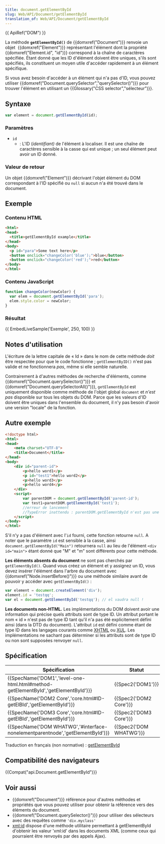 ```yaml
---
title: document.getElementById
slug: Web/API/Document/getElementById
translation_of: Web/API/Document/getElementById
---
```

{{ ApiRef("DOM") }}

La méthode **`getElementById()`** de {{domxref("Document")}} renvoie un objet  {{domxref("Element")}} représentant l'élément dont la propriété  {{domxref("Element.id", "id")}} correspond à la chaîne de caractères spécifiée. Étant donné que les ID d'élément doivent être uniques, s'ils sont spécifiés, ils constituent un moyen utile d'accéder rapidement à un élément spécifique.

Si vous avez besoin d'accéder à un élément qui n'a pas d'ID, vous pouvez utiliser {{domxref("Document.querySelector","querySelector()")}} pour trouver l'élément en utilisant un {{Glossary("CSS selector","sélecteur")}}.

## Syntaxe

```js
var element = document.getElementById(id);
```

### Paramètres

- `id`
  - : L'ID (_identifiant)_ de l'élément à localiser. Il est une chaîne de caractères sensible à la casse qui est unique ; un seul élément peut avoir un ID donné.

### Valeur de retour

Un objet {{domxref("Element")}} décrivant l'objet élément du DOM correspondant à l'ID spécifié ou `null` si aucun n'a été trouvé dans le document.

## Exemple

### Contenu HTML

```html
<html>
<head>
  <title>getElementById example</title>
</head>
<body>
  <p id="para">Some text here</p>
  <button onclick="changeColor('blue');">blue</button>
  <button onclick="changeColor('red');">red</button>
</body>
</html>
```

### Contenu JavaScript

```js
function changeColor(newColor) {
  var elem = document.getElementById('para');
  elem.style.color = newColor;
}
```

### Résultat

{{ EmbedLiveSample('Exemple', 250, 100) }}

## Notes d'utilisation

L'écriture de la lettre capitale de « Id » dans le nom de cette méthode _doit_ être respectée pour que le code fonctionne ; `getElementByID()` n'est pas valide et ne fonctionnera _pas_, même si elle semble naturelle.

Contrairement à d'autres méthodes de recherche d'éléments, comme  {{domxref("Document.querySelector()")}} et {{domxref("Document.querySelectorAll()")}}, `getElementById` est uniquement disponible comme méthode de l'objet global `document` et _n'est pas_ disponible sur tous les objets du DOM. Parce que les valeurs d'ID doivent être uniques dans l'ensemble du document, il n'y pas besoin d'avoir une version "locale" de la fonction.

## Autre exemple

```html
<!doctype html>
<html>
<head>
    <meta charset="UTF-8">
    <title>Document</title>
</head>
<body>
    <div id="parent-id">
        <p>hello word1</p>
        <p id="test1">hello word2</p>
        <p>hello word3</p>
        <p>hello word4</p>
    </div>
    <script>
        var parentDOM = document.getElementById('parent-id');
        var test1=parentDOM.getElementById('test1');
        //erreur de lancement
        //TypeError inattendu : parentDOM.getElementById n'est pas une fonction
    </script>
</body>
</html>
```

S'il n'y a pas d'élément avec l'`id` fourni, cette fonction retourne `null`. A noter que le paramètre `id` est sensible à la casse, ainsi` document.getElementById("Main")` retournera `null` au lieu de l'élément `<div id="main">` étant donné que "M" et "m" sont différents pour cette méthode.

**Les éléments absents du document** ne sont pas cherchés par `getElementById()`. Quand vous créez un élément et y assignez un ID, vous devez insérer l'élément dans l'arbre du document avec {{domxref("Node.insertBefore()")}} ou une méthode similaire avant de pouvoir y accéder avec `getElementById()` :

```js
var element = document.createElement('div');
element.id = 'testqq';
var el = document.getElementById('testqq'); // el vaudra null !
```

**Les documents non-HTML.** Les implémentations du DOM doivent avoir une information qui précise quels attributs sont de type ID. Un attribut portant le nom « id » n'est pas de type ID tant qu'il n'a pas été explicitement défini ainsi (dans la DTD du document). L'attribut `id` est défini comme étant de type ID dans les langages courants comme [XHTML](/fr/XHTML) ou [XUL](/fr/XUL). Les implémentations ne sachant pas déterminer si les attributs sont de type ID ou non sont supposées renvoyer `null`.

## Spécification

| Spécification                                                                                                | Statut                           | Commentaire                        |
| ------------------------------------------------------------------------------------------------------------ | -------------------------------- | ---------------------------------- |
| {{SpecName('DOM1','level-one-html.html#method-getElementById','getElementById')}} | {{Spec2('DOM1')}}         | Définition initiale de l'interface |
| {{SpecName('DOM2 Core','core.html#ID-getElBId','getElementById')}}                     | {{Spec2('DOM2 Core')}}     | Remplace DOM 1                     |
| {{SpecName('DOM3 Core','core.html#ID-getElBId','getElementById')}}                     | {{Spec2('DOM3 Core')}}     | Remplace DOM 2                     |
| {{SpecName('DOM WHATWG','#interface-nonelementparentnode','getElementById')}}     | {{Spec2('DOM WHATWG')}} | Remplacera DOM 3                   |

Traduction en français (non normative) : [getElementById](http://www.yoyodesign.org/doc/w3c/dom2/core/core.html#ID-getElBId)

## Compatibilité des navigateurs

{{Compat("api.Document.getElementById")}}

## Voir aussi

- {{domxref("Document")}} référence pour d'autres méthodes et propriétés que vous pouvez utiliser pour obtenir la référence vers des éléments du document.
- {{domxref("Document.querySelector()")}} pour utiliser des sélecteurs avec des requêtes comme `'div.myclass'`
- [xml:id](/fr/xml/xml:id) dispose d'une méthode utilitaire permettant à getElementById d'obtenir les valeur 'xml:id' dans les documents XML (comme ceux qui pourraient être renvoyés par des appels Ajax).
